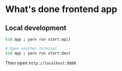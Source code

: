# What's done frontend app

## Local development

```sh
(cd app ; yarn run start:api)

# Open another terminal
(cd app ; yarn run start:dev)
```

Then open `http://localhost:8080`
